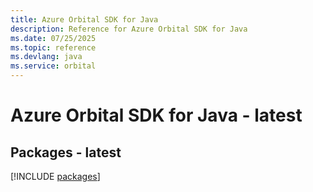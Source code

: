 ```yaml
---
title: Azure Orbital SDK for Java
description: Reference for Azure Orbital SDK for Java
ms.date: 07/25/2025
ms.topic: reference
ms.devlang: java
ms.service: orbital
---
```

# Azure Orbital SDK for Java - latest
## Packages - latest
[!INCLUDE [packages](orbital-index.md)]